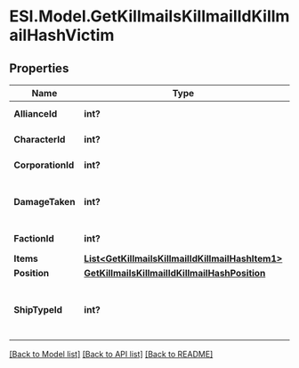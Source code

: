 # ESI.Model.GetKillmailsKillmailIdKillmailHashVictim
## Properties

Name | Type | Description | Notes
------------ | ------------- | ------------- | -------------
**AllianceId** | **int?** | alliance_id integer | [optional] 
**CharacterId** | **int?** | character_id integer | [optional] 
**CorporationId** | **int?** | corporation_id integer | [optional] 
**DamageTaken** | **int?** | How much total damage was taken by the victim  | 
**FactionId** | **int?** | faction_id integer | [optional] 
**Items** | [**List&lt;GetKillmailsKillmailIdKillmailHashItem1&gt;**](GetKillmailsKillmailIdKillmailHashItem1.md) | items array | [optional] 
**Position** | [**GetKillmailsKillmailIdKillmailHashPosition**](GetKillmailsKillmailIdKillmailHashPosition.md) |  | [optional] 
**ShipTypeId** | **int?** | The ship that the victim was piloting and was destroyed  | 

[[Back to Model list]](../README.md#documentation-for-models) [[Back to API list]](../README.md#documentation-for-api-endpoints) [[Back to README]](../README.md)

